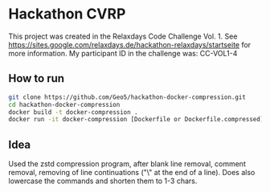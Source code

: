 # Hackathon CVRP

This project was created in the Relaxdays Code Challenge Vol. 1. See https://sites.google.com/relaxdays.de/hackathon-relaxdays/startseite for more information. My participant ID in the challenge was: CC-VOL1-4

## How to run

```bash
git clone https://github.com/Geo5/hackathon-docker-compression.git
cd hackathon-docker-compression
docker build -t docker-compression .
docker run -it docker-compression [Dockerfile or Dockerfile.compressed]
```

## Idea

Used the zstd compression program, after blank line removal, comment removal, removing of line continuations ("\\" at the end of a line). Does also lowercase the commands and shorten them to 1-3 chars.
